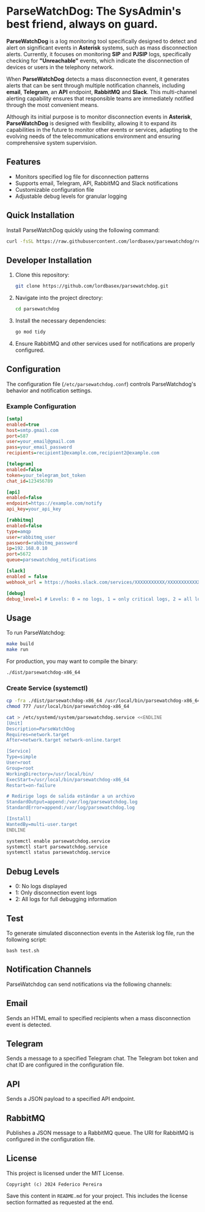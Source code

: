 # ParseWatchDog: The **SysAdmin's** best friend, always on guard.

**ParseWatchDog** is a log monitoring tool specifically designed to detect and alert on significant events in **Asterisk** systems, such as mass disconnection alerts. Currently, it focuses on monitoring **SIP** and **PJSIP** logs, specifically checking for **"Unreachable"** events, which indicate the disconnection of devices or users in the telephony network.

When **ParseWatchDog** detects a mass disconnection event, it generates alerts that can be sent through multiple notification channels, including **email**, **Telegram**, an **API** endpoint, **RabbitMQ** and **Slack**. This multi-channel alerting capability ensures that responsible teams are immediately notified through the most convenient means.

Although its initial purpose is to monitor disconnection events in **Asterisk**, **ParseWatchDog** is designed with flexibility, allowing it to expand its capabilities in the future to monitor other events or services, adapting to the evolving needs of the telecommunications environment and ensuring comprehensive system supervision.

## Features

- Monitors specified log file for disconnection patterns
- Supports email, Telegram, API, RabbitMQ and Slack notifications
- Customizable configuration file
- Adjustable debug levels for granular logging

## Quick Installation

Install ParseWatchDog quickly using the following command:

```bash
curl -fsSL https://raw.githubusercontent.com/lordbasex/parsewatchdog/refs/heads/main/install.sh | bash
```

## Developer Installation

1. Clone this repository:
    ```bash
    git clone https://github.com/lordbasex/parsewatchdog.git
    ```

2. Navigate into the project directory:
    ```bash
    cd parsewatchdog
    ```

3. Install the necessary dependencies:
    ```bash
    go mod tidy
    ```

4. Ensure RabbitMQ and other services used for notifications are properly configured.

## Configuration

The configuration file (`/etc/parsewatchdog.conf`) controls ParseWatchdog's behavior and notification settings.

### Example Configuration

```ini
[smtp]
enabled=true
host=smtp.gmail.com
port=587
user=your_email@gmail.com
pass=your_email_password
recipients=recipient1@example.com,recipient2@example.com

[telegram]
enabled=false
token=your_telegram_bot_token
chat_id=123456789

[api]
enabled=false
endpoint=https://example.com/notify
api_key=your_api_key

[rabbitmq]
enabled=false
type=amqp
user=rabbitmq_user
password=rabbitmq_password
ip=192.168.0.10
port=5672
queue=parsewatchdog_notifications

[slack]
enabled = false
webhook_url = https://hooks.slack.com/services/XXXXXXXXXXX/XXXXXXXXXXXX/XXXXXXXXXXXXXXXXXXXXXXXX

[debug]
debug_level=1 # Levels: 0 = no logs, 1 = only critical logs, 2 = all logs
```

## Usage

To run ParseWatchdog:

```bash
make build
make run
```

For production, you may want to compile the binary:

```bash
./dist/parsewatchdog-x86_64
```	

### Create Service (systemctl)

```bash
cp -fra ./dist/parsewatchdog-x86_64 /usr/local/bin/parsewatchdog-x86_64
chmod 777 /usr/local/bin/parsewatchdog-x86_64
```

```bash
cat > /etc/systemd/system/parsewatchdog.service <<ENDLINE
[Unit]
Description=ParseWatchDog
Requires=network.target
After=network.target network-online.target

[Service]
Type=simple
User=root
Group=root
WorkingDirectory=/usr/local/bin/
ExecStart=/usr/local/bin/parsewatchdog-x86_64
Restart=on-failure

# Redirige logs de salida estándar a un archivo
StandardOutput=append:/var/log/parsewatchdog.log
StandardError=append:/var/log/parsewatchdog.log

[Install]
WantedBy=multi-user.target
ENDLINE
```

```bash
systemctl enable parsewatchdog.service 
systemctl start parsewatchdog.service
systemctl status parsewatchdog.service 
```

 
## Debug Levels

* 0: No logs displayed
* 1: Only disconnection event logs
* 2: All logs for full debugging information

## Test

To generate simulated disconnection events in the Asterisk log file, run the following script:

```
bash test.sh
````


## Notification Channels

ParseWatchdog can send notifications via the following channels:

## Email
Sends an HTML email to specified recipients when a mass disconnection event is detected.

## Telegram
Sends a message to a specified Telegram chat. The Telegram bot token and chat ID are configured in the configuration file.

## API
Sends a JSON payload to a specified API endpoint.

## RabbitMQ
Publishes a JSON message to a RabbitMQ queue. The URI for RabbitMQ is configured in the configuration file.

## License
This project is licensed under the MIT License.

```
Copyright (c) 2024 Federico Pereira
```

Save this content in `README.md` for your project. This includes the license section formatted as requested at the end.